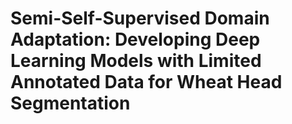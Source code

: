 # Semi-Self-Supervised Domain Adaptation: Developing Deep Learning Models with Limited Annotated Data for Wheat Head Segmentation
